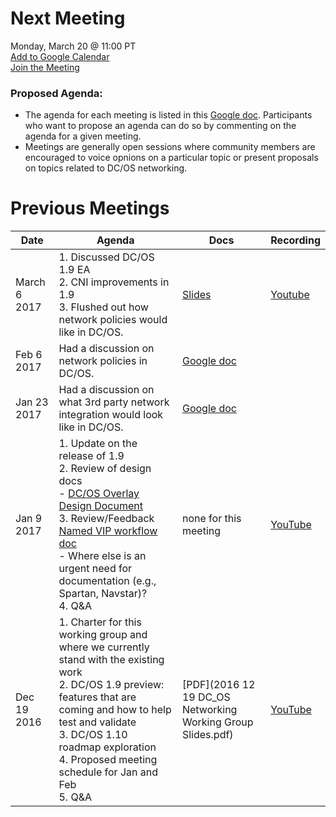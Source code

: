 # Next Meeting
Monday, March 20 @ 11:00 PT <br>
[Add to Google Calendar](https://calendar.google.com/calendar/event?action=TEMPLATE&tmeid=ZWV2MzBtbDUwMmlzY3JhZjQ2cHY2OG5samtfMjAxNzAxMjNUMTkwMDAwWiBtZXNvc3BoZXJlLmlvXzFpdTZxa2tybW5naGI2MW50ZnJwNWZjNDZvQGc&tmsrc=mesosphere.io_1iu6qkkrmnghb61ntfrp5fc46o%40group.calendar.google.com) <br>
[Join the Meeting](https://zoom.us/j/5214852707)

### Proposed Agenda:
* The agenda for each meeting is listed in this [Google doc](https://docs.google.com/document/d/1lsKB9sFqbRLVt75F353887AH-BQ8IYd-hhhl1Yt-12o/edit). Participants who want to propose an agenda can do so by commenting on the agenda for a given meeting.
* Meetings are generally open sessions where community members are encouraged to voice opnions on a particular topic or present proposals on topics related to DC/OS networking.

# Previous Meetings

| Date | Agenda | Docs | Recording |
|------|--------|--------|-----------|
| March 6 2017 | 1. Discussed DC/OS 1.9 EA <br> 2. CNI improvements in 1.9 <br> 3. Flushed out how network policies would like in DC/OS. | [Slides](https://docs.google.com/a/mesosphere.io/presentation/d/1ZJiA0Z4E_jVVdJLq1EId8gfZWIQN4mb-7xvUTuUOiM0/edit?usp=sharing) | [Youtube](https://youtu.be/WbN8a2iS4CE)
| Feb 6 2017 | Had a discussion on network policies in DC/OS. | [Google doc](https://docs.google.com/document/d/1sJRLZtkZB5cTNaeE4mWTa9hn-mrQHAesl5mxRB2EdVQ/edit?usp=sharing) |
| Jan 23 2017 | Had a discussion on what 3rd party network integration would look like in DC/OS.  | [Google doc](https://docs.google.com/document/d/1JUL5ANHspERQkjplie94GVfXs9KOFaCZOMDUJRu8fr8/edit#heading=h.c6ln93w98xrz) |
| Jan 9 2017 | 1. Update on the release of 1.9 <br> 2. Review of design docs <br> - [DC/OS Overlay Design Document](https://github.com/dcos/community/tree/master/wg-networking/design/overlay) <br> 3. Review/Feedback [Named VIP workflow doc](https://docs.google.com/document/d/1IzBuRAU122Y4-AZTXKix9UptG3yOZGHantTpYhr7-Lc/edit?usp=sharing) <br> - Where else is an urgent need for documentation (e.g., Spartan, Navstar)? <br> 4. Q&A | none for this meeting | [YouTube](https://youtu.be/Is-N2_TtHoE) |
| Dec 19 2016 | 1. Charter for this working group and where we currently stand with the existing work <br> 2. DC/OS 1.9 preview: features that are coming and how to help test and validate <br> 3. DC/OS 1.10 roadmap exploration <br> 4. Proposed meeting schedule for Jan and Feb <br> 5. Q&A | [PDF](2016 12 19 DC_OS Networking Working Group Slides.pdf) | [YouTube](https://www.youtube.com/watch?v=8ErRSWJU-_s) |
